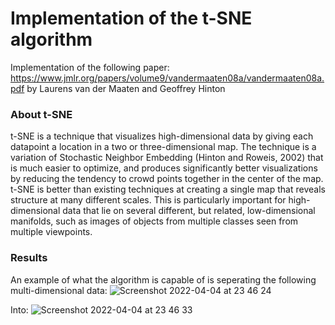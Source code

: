# Implementation of the t-SNE algorithm
Implementation of the following paper: https://www.jmlr.org/papers/volume9/vandermaaten08a/vandermaaten08a.pdf by Laurens van der Maaten and Geoffrey Hinton

### About t-SNE
t-SNE is a technique that visualizes high-dimensional data by giving each datapoint a location in a two or three-dimensional map. The technique is a variation of Stochastic Neighbor Embedding (Hinton and Roweis, 2002) that is much easier to optimize, and produces significantly better visualizations by reducing the tendency to crowd points together in the center of the map. t-SNE is better than existing techniques at creating a single map that reveals structure at many different scales. This is particularly important for high-dimensional data that lie on several different, but related, low-dimensional manifolds, such as images of objects from multiple classes seen from multiple viewpoints.


### Results
An example of what the algorithm is capable of is seperating the following multi-dimensional data:
![Screenshot 2022-04-04 at 23 46 24](https://user-images.githubusercontent.com/15799390/161637758-d987ecd2-c296-4918-a95e-b2b5d4de847a.png)

Into:
![Screenshot 2022-04-04 at 23 46 33](https://user-images.githubusercontent.com/15799390/161637738-9e15463a-8a71-40c3-8fe3-d4d0c4e8bd7e.png)

